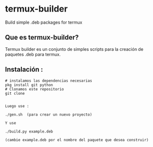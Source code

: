# termux-builder
Build simple .deb packages for termux

## Que es termux-builder? 

Termux builder es un conjunto de simples scripts 
para la creación de paquetes .deb para termux.

## Instalación :

```
# instalamos las dependencias necesarias 
pkg install git python
# Clonamos este repositorio 
git clone 


Luego use :

./gen.sh  (para crear un nuevo proyecto)

Y use 

./build.py example.deb 

(cambie example.deb por el nombre del paquete que desea construir)
